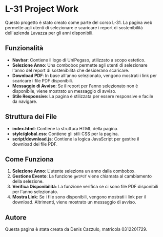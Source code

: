 # L-31 Project Work

Questo progetto è stato creato come parte del corso L-31. La pagina web permette agli utenti di selezionare e scaricare i report di sostenibilità dell'azienda Lavazza per gli anni disponibili.

## Funzionalità

- **Navbar**: Contiene il logo di UniPegaso, utilizzato a scopo estetico.
- **Selezione Anno**: Una combobox permette agli utenti di selezionare l'anno del report di sostenibilità che desiderano scaricare.
- **Download PDF**: In base all'anno selezionato, vengono mostrati i link per scaricare i file PDF disponibili.
- **Messaggio di Avviso**: Se il report per l'anno selezionato non è disponibile, viene mostrato un messaggio di avviso.
- **Stile Responsive**: La pagina è stilizzata per essere responsive e facile da navigare.

## Struttura dei File

- **index.html**: Contiene la struttura HTML della pagina.
- **style/global.css**: Contiene gli stili CSS per la pagina.
- **script/download.js**: Contiene la logica JavaScript per gestire il download dei file PDF.

## Come Funziona

1. **Selezione Anno**: L'utente seleziona un anno dalla combobox.
2. **Gestione Evento**: La funzione `getPdf` viene chiamata al cambiamento della selezione.
3. **Verifica Disponibilità**: La funzione verifica se ci sono file PDF disponibili per l'anno selezionato.
4. **Mostra Link**: Se i file sono disponibili, vengono mostrati i link per il download. Altrimenti, viene mostrato un messaggio di avviso.

## Autore

Questa pagina è stata creata da Denis Cazzulo, matricola 0312201729.
